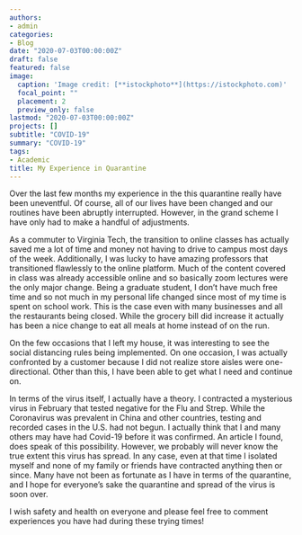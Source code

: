 ```yaml
---
authors:
- admin
categories:
- Blog
date: "2020-07-03T00:00:00Z"
draft: false
featured: false
image:
  caption: 'Image credit: [**istockphoto**](https://istockphoto.com)'
  focal_point: ""
  placement: 2
  preview_only: false
lastmod: "2020-07-03T00:00:00Z"
projects: []
subtitle: "COVID-19"
summary: "COVID-19"
tags:
- Academic
title: My Experience in Quarantine
---
```



Over the last few months my experience in the this quarantine really have been uneventful. Of course, all of our lives have been changed and our routines have been abruptly interrupted. However, in the grand scheme I have only had to make a handful of adjustments.

As a commuter to Virginia Tech, the transition to online classes has actually saved me a lot of time and money not having to drive to campus most days of the week. Additionally, I was lucky to have amazing professors that transitioned flawlessly to the online platform. Much of the content covered in class was already accessible online and so basically zoom lectures were the only major change. Being a graduate student, I don’t have much free time and so not much in my personal life changed since most of my time is spent on school work. This is the case even with many businesses and all the restaurants being closed. While the grocery bill did increase it actually has been a nice change to eat all meals at home instead of on the run.

On the few occasions that I left my house, it was interesting to see the social distancing rules being implemented. On one occasion, I was actually confronted by a customer because I did not realize store aisles were one-directional. Other than this, I have been able to get what I need and continue on.

In terms of the virus itself, I actually have a theory. I contracted a mysterious virus in February that tested negative for the Flu and Strep. While the Coronavirus was prevalent in China and other countries, testing and recorded cases in the U.S. had not begun. I actually think that I and many others may have had Covid-19 before it was confirmed. An article I found, does speak of this possibility. However, we probably will never know the true extent this virus has spread. In any case, even at that time I isolated myself and none of my family or friends have contracted anything then or since. Many have not been as fortunate as I have in terms of the quarantine, and I hope for everyone’s sake the quarantine and spread of the virus is soon over.

I wish safety and health on everyone and please feel free to comment experiences you have had during these trying times!